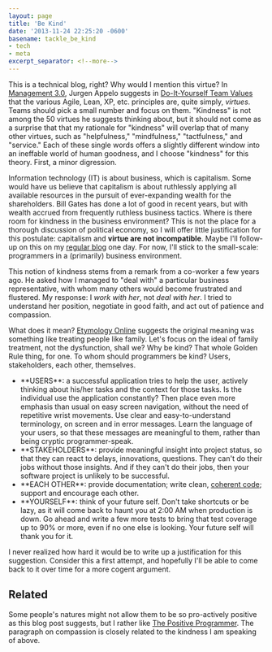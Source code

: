 ```yaml
---
layout: page
title: 'Be Kind'
date: '2013-11-24 22:25:20 -0600'
basename: tackle_be_kind
- tech
- meta
excerpt_separator: <!--more-->
---
```


This is a technical blog, right? Why would I mention this virtue? In <a
href="http://www.mgt30.com/">Management 3.0</a>, Jurgen Appelo suggests in <a
href="http://bit.ly/1jy6a1f">Do-It-Yourself Team Values</a> that the various
Agile, Lean, XP, etc. principles are, quite simply, _virtues_. Teams should pick
a small number and focus on them. "Kindness" is not among the 50 virtues he
suggests thinking about, but it should not come as a surprise that that my
rationale for "kindness" will overlap that of many other virtues, such as
"helpfulness," "mindfulness," "tactfulness," and "service." Each of these single
words offers a slightly different window into an ineffable world of human
goodness, and I choose "kindness" for this theory. First, a minor digression.

<!--more-->

Information technology (IT) is about business, which is capitalism. Some would
have us believe that capitalism is about ruthlessly applying all available
resources in the pursuit of ever-expanding wealth for the shareholders. Bill
Gates has done a lot of good in recent years, but with wealth accrued from
frequently ruthless business tactics. Where is there room for kindness in the
business environment? This is not the place for a thorough discussion of
political economy, so I will offer little justification for this postulate:
capitalism and **virtue are not incompatible**. Maybe I'll follow-up on this on
my <a href="http://www.safnet.com/writing/">regular blog</a> one day. For now,
I'll stick to the small-scale: programmers in a (primarily) business
environment.

This notion of kindness stems from a remark from a co-worker a few years ago. He
asked how I managed to "deal with" a particular business representative, with
whom many others would become frustrated and flustered. My response: I _work
with her_, not _deal with her_. I tried to understand her position, negotiate in
good faith, and act out of patience and compassion.

What does it mean? <a href="https://www.etymonline.com/index.php?term=kind">Etymology
Online</a> suggests the original meaning was something like treating people like
family. Let's focus on the ideal of family treatment, not the dysfunction, shall
we? Why be kind? That whole Golden Rule thing, for one. To whom should
programmers be kind? Users, stakeholders, each other, themselves.

<ul>
	<li>**USERS**: a successful application tries to help the user, actively thinking about his/her tasks and the context for those tasks. Is the individual use the application constantly? Then place even more emphasis than usual on easy screen navigation, without the need of repetitive wrist movements. Use clear and easy-to-understand terminology, on screen and in error messages. Learn the language of your users, so that these messages are meaningful to them, rather than being cryptic programmer-speak.</li>
	<li>**STAKEHOLDERS**: provide meaningful insight into project status, so that they can react to delays, innovations, questions. They can't do their jobs without those insights. And if they can't do their jobs, then your software project is unlikely to be successful.</li>
<li>**EACH OTHER**: provide documentation; write clean, <a href="/archive/2013/07/tackle-be-coherent.html">coherent code</a>; support and encourage each other.</li>
	<li>**YOURSELF**: think of your future self. Don't take shortcuts or be lazy, as it will come back to haunt you at 2:00 AM when production is down. Go ahead and write a few more tests to bring that test coverage up to 90% or more, even if no one else is looking. Your future self will thank you for it.</li>
</ul>

I never realized how hard it would be to write up a justification for this
suggestion. Consider this a first attempt, and hopefully I'll be able to come
back to it over time for a more cogent argument.

## Related

Some people's natures might not allow them to be so pro-actively positive as
this blog post suggests, but I rather like  <a
href="http://www.rdegges.com/the-positive-programmer/">The Positive
Programmer</a>. The paragraph on compassion is closely related to the kindness I
am speaking of above.
